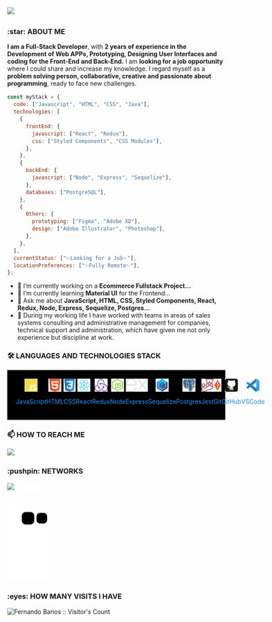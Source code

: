 <div>
  <h1 align="left">
    <a href="https://fernando-barrios.netlify.app/">
      <img src="https://readme-typing-svg.herokuapp.com/?lines=Hi,+Everyone!+👋;I+am+Fernando+Barrios;Welcome+to+my+repo!&center=true&size=35">
    </a>
  </h1>
</div>

<h3><strong>:star: ABOUT ME</strong></h3>
<p><strong>I am a Full-Stack Developer</strong>, with <strong>2 years of experience in the Development of Web APPs, Prototyping, Designing User Interfaces and coding for the Front-End and Back-End.</strong> I am <strong>looking for a job opportunity</strong> where I could share and increase my knowledge. I regard myself as a <strong>problem solving person, collaborative, creative and passionate about programming</strong>, ready to face new challenges.<p>

```javascript
const myStack = {
  code: ["Javascript", "HTML", "CSS", "Java"],
  technologies: [
    {
      frontEnd: {
        javascript: ["React", "Redux"],
        css: ["Styled Components", "CSS Modules"],
      },
    },
    {
      backEnd: {
        javascript: ["Node", "Express", "Sequelize"],
      },
      databases: ["PostgreSQL"],
    },
    {
      Others: {
        prototyping: ["Figma", "Adobe XD"],
        design: ["Adobe Illustrator", "Photoshop"],
      },
    },
  ],
  currentStatus: ["✨Looking for a Job✨"],
  locationPreferences: ["✨Fully Remote✨"],
};
```
  - 🔭 I’m currently working on a <strong>Ecommerce Fullstack Project...</strong>
  - 🌱 I’m currently learning <strong>Material UI</strong> for the Frontend...
  - 💬 Ask me about <strong>JavaScript, HTML, CSS, Styled Components, React, Redux, Node, Express, Sequelize, Postgres...</strong>
  - 💼 During my working life I have worked with teams in areas of sales systems consulting and administrative management for companies, technical support and administration, which have given me not only experience but discipline at work.

<div> 
  <h3><strong>🛠 LANGUAGES AND TECHNOLOGIES STACK</strong></h3>
  <div style="display: flex; justify-content: space-between; background-color: black; padding: 20px">
    <div style="display: flex; flex-direction: column; justify-content: center; align-items: center;">
      <img align="center" alt="JavaScript" height="30" src="https://raw.githubusercontent.com/devicons/devicon/master/icons/javascript/javascript-plain.svg">
      <p style="color: dodgerblue;">JavaScript</p>
    </div>
    <div style="display: flex; flex-direction: column; justify-content: center; align-items: center;">
      <img align="center" alt="HTML" height="30" src="https://raw.githubusercontent.com/devicons/devicon/master/icons/html5/html5-original.svg">
      <p style="color: dodgerblue;">HTML</p>
    </div>
    <div style="display: flex; flex-direction: column; justify-content: center; align-items: center;">
      <img align="center" alt="CSS" height="30" src="https://raw.githubusercontent.com/devicons/devicon/master/icons/css3/css3-original.svg">
      <p style="color: dodgerblue;">CSS</p>
    </div>
    <div style="display: flex; flex-direction: column; justify-content: center; align-items: center;">
      <img align="center" alt="React" height="30" src="https://raw.githubusercontent.com/devicons/devicon/master/icons/react/react-original.svg">
      <p style="color: dodgerblue;">React</p>
    </div>
    <div style="display: flex; flex-direction: column; justify-content: center; align-items: center;">
      <img align="center" alt="Redux" height="30" src="./img/redux-original.svg">
      <p style="color: dodgerblue;">Redux</p>
    </div>
    <div style="display: flex; flex-direction: column; justify-content: center; align-items: center;">
      <img align="center" alt="Node" height="30" src="./img/nodejs-original.svg">
      <p style="color: dodgerblue;">Node</p>
    </div>
    <div style="display: flex; flex-direction: column; justify-content: center; align-items: center;">
      <img align="center" alt="Express" height="30" src="./img/expressjs.svg">
      <p style="color: dodgerBlue">Express</p>
    </div>
    <div style="display: flex; flex-direction: column; justify-content: center; align-items: center;">
      <img align="center" alt="Sequelize" height="30" src="./img/sequelize-original.svg">
      <p style="color: dodgerblue;">Sequelize</p>
    </div>
    <div style="display: flex; flex-direction: column; justify-content: center; align-items: center;">
      <img align="center" alt="Postgres" height="30" src="./img/postgresql-original.svg">
      <p style="color: dodgerblue;">Postgres</p>
    </div>
    <div style="display: flex; flex-direction: column; justify-content: center; align-items: center;">
      <img align="center" alt="Jest" height="30" src="./img/jest-plain.svg">
      <p style="color: dodgerblue;">Jest</p>
    </div>
    <div style="display: flex; flex-direction: column; justify-content: center; align-items: center;">
      <img src="./img/git.png" alt="Git" height="30" />
      <p style="color: dodgerblue;">Git</p>
    </div>
    <div style="display: flex; flex-direction: column; justify-content: center; align-items: center;">
      <img src="./img/github.svg" alt="GitHub" height="30" />
      <p style="color: dodgerblue;">GitHub</p>
    </div>
    <div style="display: flex; flex-direction: column; justify-content: center; align-items: center;">
      <img src="./img/vscode.png" alt="VSCode" height="30" />
      <p style="color: dodgerblue;">VSCode</p>
    </div>
  </div>

  <h3><strong>📫 HOW TO REACH ME</strong></h3>
  <a href = "mailto:fbarrios.pyc@gmail.com"><img src="https://img.shields.io/badge/-Gmail-%23333?style=for-the-badge&logo=gmail&logoColor=white" target="_blank"></a>
  
  <h3>:pushpin: NETWORKS</h3>
  <a href="https://www.linkedin.com/in/fernandolba/" target="_blank"><img src="https://img.shields.io/badge/-LinkedIn-%230077B5?style=for-the-badge&logo=linkedin&logoColor=white"></a>
  <a href="https://www.torre.com/fernandolba/" target="_blank"><img src="./img/torre.png"></a>
  
  ![Snake animation](https://github.com/rafaballerini/rafaballerini/blob/output/github-contribution-grid-snake.svg)

  <h3>:eyes: HOW MANY VISITS I HAVE</h3>
  <p align="left"><img src="https://profile-counter.glitch.me/{fernandobarrios}/count.svg" alt="Fernando Barios :: Visitor's Count" /></p>
</div>

  <!-- <a href = "https://www.hackerrank.com/EmmaDev1981"><img src="https://img.shields.io/badge/-Hackerrank-2EC866?style=for-the-badge&logo=HackerRank&logoColor=white" target="_blank"></a>
 <a href = "https://www.codewars.com/users/EmmaDev1981"><img src="https://img.shields.io/badge/Codewars-B1361E?style=for-the-badge&logo=Codewars&logoColor=white" target="_blank"></a>
   <a href = "https://es.stackoverflow.com/users/230177/emmadev1981"><img src="https://img.shields.io/badge/Stack_Overflow-FE7A16?style=for-the-badge&logo=stack-overflow&logoColor=white" target="_blank"></a> -->
<!-- - 📫 How to reach me: **fbarrios.pyc@gmail.com** -->
<!-- - ⚡ Fun fact: ... -->
<!-- - 🤔 I’m looking for help with ... -->
<!-- - 😄 Pronouns: ... -->
<!-- - 👯 I’m looking to collaborate on ...

